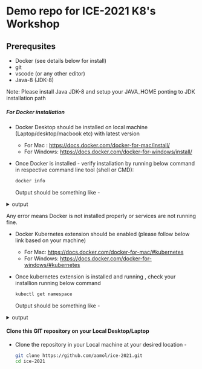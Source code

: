 # Demo repo for ICE-2021 K8's Workshop  

## Prerequsites  

* Docker (see details below for install)
* git
* vscode (or any other editor)
* Java-8 (JDK-8)

Note: Please install Java JDK-8 and setup your JAVA_HOME ponting to JDK installation path
##### For Docker installation 

* Docker Desktop should be installed on local machine (Laptop/desktop/macbook etc) with latest version
  * For Mac : https://docs.docker.com/docker-for-mac/install/
  * For Windows: https://docs.docker.com/docker-for-windows/install/

* Once Docker is installed - verify installation by running below command in respective command line tool (shell or CMD):  


  ```bash
  docker info
  ```

  Output should be something like -

<details>
<summary>output</summary>

```bash
docker version
Client: Docker Engine - Community
 Cloud integration: 1.0.7
 Version:           20.10.2
 API version:       1.41
 Go version:        go1.13.15
 Git commit:        2291f61
 Built:             Mon Dec 28 16:12:42 2020
 OS/Arch:           darwin/amd64
 Context:           default
 Experimental:      true

Server: Docker Engine - Community
 Engine:
  Version:          20.10.2
  API version:      1.41 (minimum version 1.12)
  Go version:       go1.13.15
  Git commit:       8891c58
  Built:            Mon Dec 28 16:15:28 2020
  OS/Arch:          linux/amd64
  Experimental:     true
 containerd:
  Version:          1.4.3
  GitCommit:        269548fa27e0089a8b8278fc4fc781d7f65a939b
 runc:
  Version:          1.0.0-rc92
  GitCommit:        ff819c7e9184c13b7c2607fe6c30ae19403a7aff
 docker-init:
  Version:          0.19.0
  GitCommit:        de40ad0
```

</details>  

Any error means Docker is not installed properly or services are not running fine.


* Docker Kubernetes extension should be enabled (please follow below link based on your machine)
  * For Mac: https://docs.docker.com/docker-for-mac/#kubernetes
  * For Windows: https://docs.docker.com/docker-for-windows/#kubernetes

* Once kubernetes extension is installed and running , check your installion running below command

  ```bash
  kubectl get namespace
  ```

  Output should be something like -

<details>
<summary>output</summary>

```bash
NAME              STATUS   AGE
default           Active   122m
kube-node-lease   Active   122m
kube-public       Active   122m
kube-system       Active   122m
```

</details>

#### Clone this GIT repository on your Local Desktop/Laptop

* Clone the repository in your Local machine at your desired location -

  ```bash
  git clone https://github.com/aamol/ice-2021.git
  cd ice-2021
  ```

